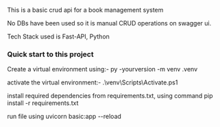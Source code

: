 <p>This is a basic crud api for a book management system</p>
<p>No DBs have been used so it is manual CRUD operations on swagger ui.</p>
<p>Tech Stack used is Fast-API, Python</p>

<h3>Quick start to this project</h3>
<p>Create a virtual environment using:-  py -yourversion -m venv .venv</p>
<p>activate the virtual environment:- .\venv\Scripts\Activate.ps1</p>
<p>install required dependencies from requirements.txt, using command pip install -r requirements.txt</p>
<p>run file using uvicorn basic:app --reload</p>




